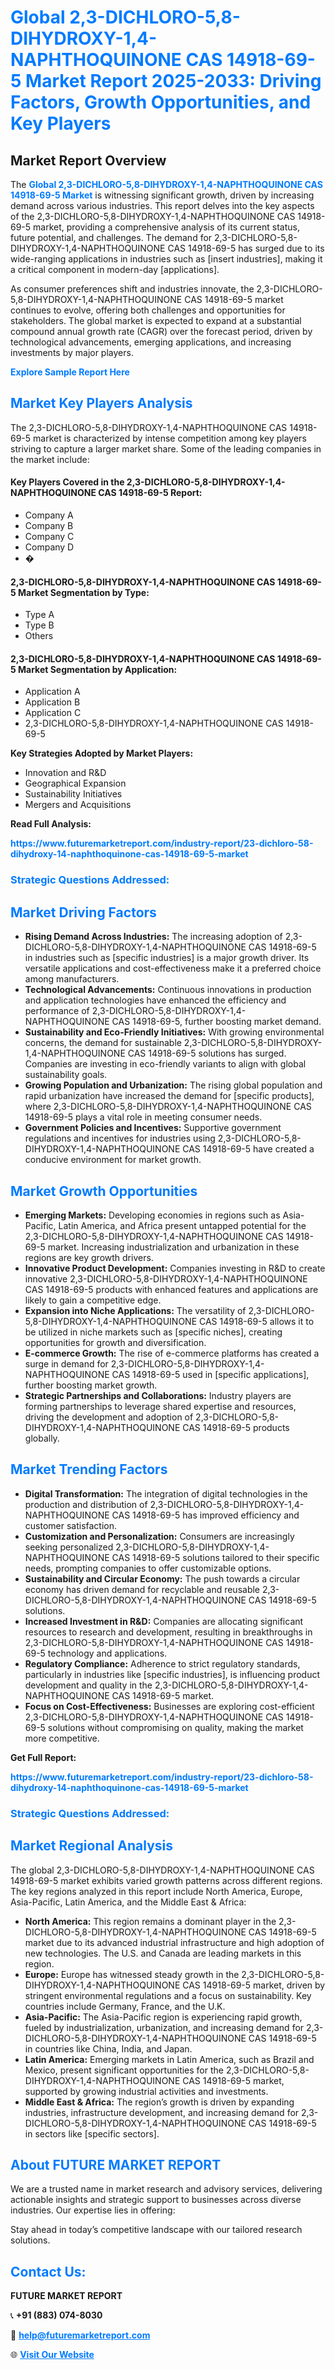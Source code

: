 <h1 style="color: #007BFF;">Global 2,3-DICHLORO-5,8-DIHYDROXY-1,4-NAPHTHOQUINONE CAS 14918-69-5 Market Report 2025-2033: Driving Factors, Growth Opportunities, and Key Players</h1>

<section id="overview">
<h2>Market Report Overview</h2>
<p>The <a href="https://www.futuremarketreport.com/industry-report/23-dichloro-58-dihydroxy-14-naphthoquinone-cas-14918-69-5-market" style="color: #007BFF; text-decoration: none;"><strong>Global 2,3-DICHLORO-5,8-DIHYDROXY-1,4-NAPHTHOQUINONE CAS 14918-69-5 Market</strong></a> is witnessing significant growth, driven by increasing demand across various industries. This report delves into the key aspects of the 2,3-DICHLORO-5,8-DIHYDROXY-1,4-NAPHTHOQUINONE CAS 14918-69-5 market, providing a comprehensive analysis of its current status, future potential, and challenges. The demand for 2,3-DICHLORO-5,8-DIHYDROXY-1,4-NAPHTHOQUINONE CAS 14918-69-5 has surged due to its wide-ranging applications in industries such as [insert industries], making it a critical component in modern-day [applications].</p>
<p>As consumer preferences shift and industries innovate, the 2,3-DICHLORO-5,8-DIHYDROXY-1,4-NAPHTHOQUINONE CAS 14918-69-5 market continues to evolve, offering both challenges and opportunities for stakeholders. The global market is expected to expand at a substantial compound annual growth rate (CAGR) over the forecast period, driven by technological advancements, emerging applications, and increasing investments by major players.</p>
</section>

<section id="overview">
<p><a href="https://www.futuremarketreport.com/request-sample/reportId=110958" style="color: #007BFF; text-decoration: none;"><strong>Explore Sample Report Here</strong></a></p>
</section>

<section id="key-players">
<h2 style="color: #007BFF;">Market Key Players Analysis</h2>
<p>The 2,3-DICHLORO-5,8-DIHYDROXY-1,4-NAPHTHOQUINONE CAS 14918-69-5 market is characterized by intense competition among key players striving to capture a larger market share. Some of the leading companies in the market include:</p>
<h4>Key Players Covered in the 2,3-DICHLORO-5,8-DIHYDROXY-1,4-NAPHTHOQUINONE CAS 14918-69-5 Report:</h4>
<ul><li>Company A</li><li>Company B</li><li>Company C</li><li>Company D</li><li>�</li></ul>
<h4>2,3-DICHLORO-5,8-DIHYDROXY-1,4-NAPHTHOQUINONE CAS 14918-69-5 Market Segmentation by Type:</h4>
<ul><li>Type A</li><li>Type B</li><li>Others</li></ul>

<h4>2,3-DICHLORO-5,8-DIHYDROXY-1,4-NAPHTHOQUINONE CAS 14918-69-5 Market Segmentation by Application:</h4>
<ul><li>Application A</li><li>Application B</li><li>Application C</li><li>2,3-DICHLORO-5,8-DIHYDROXY-1,4-NAPHTHOQUINONE CAS 14918-69-5</li></ul>
<p><strong>Key Strategies Adopted by Market Players:</strong></p>
<ul>
<li>Innovation and R&D</li>
<li>Geographical Expansion</li>
<li>Sustainability Initiatives</li>
<li>Mergers and Acquisitions</li>
</ul>
</section>

<section>
<p><strong>Read Full Analysis: </strong></p><a href="https://www.futuremarketreport.com/industry-report/23-dichloro-58-dihydroxy-14-naphthoquinone-cas-14918-69-5-market" style="color: #007BFF; text-decoration: none;"><strong>https://www.futuremarketreport.com/industry-report/23-dichloro-58-dihydroxy-14-naphthoquinone-cas-14918-69-5-market</strong></a>
<h3 style="color: #007BFF;">Strategic Questions Addressed:</h3>
</section>

<section id="driving-factors">
<h2 style="color: #007BFF;">Market Driving Factors</h2>
<ul>
<li><strong>Rising Demand Across Industries:</strong> The increasing adoption of 2,3-DICHLORO-5,8-DIHYDROXY-1,4-NAPHTHOQUINONE CAS 14918-69-5 in industries such as [specific industries] is a major growth driver. Its versatile applications and cost-effectiveness make it a preferred choice among manufacturers.</li>
<li><strong>Technological Advancements:</strong> Continuous innovations in production and application technologies have enhanced the efficiency and performance of 2,3-DICHLORO-5,8-DIHYDROXY-1,4-NAPHTHOQUINONE CAS 14918-69-5, further boosting market demand.</li>
<li><strong>Sustainability and Eco-Friendly Initiatives:</strong> With growing environmental concerns, the demand for sustainable 2,3-DICHLORO-5,8-DIHYDROXY-1,4-NAPHTHOQUINONE CAS 14918-69-5 solutions has surged. Companies are investing in eco-friendly variants to align with global sustainability goals.</li>
<li><strong>Growing Population and Urbanization:</strong> The rising global population and rapid urbanization have increased the demand for [specific products], where 2,3-DICHLORO-5,8-DIHYDROXY-1,4-NAPHTHOQUINONE CAS 14918-69-5 plays a vital role in meeting consumer needs.</li>
<li><strong>Government Policies and Incentives:</strong> Supportive government regulations and incentives for industries using 2,3-DICHLORO-5,8-DIHYDROXY-1,4-NAPHTHOQUINONE CAS 14918-69-5 have created a conducive environment for market growth.</li>
</ul>
</section>

<section id="growth-opportunities">
<h2 style="color: #007BFF;">Market Growth Opportunities</h2>
<ul>
<li><strong>Emerging Markets:</strong> Developing economies in regions such as Asia-Pacific, Latin America, and Africa present untapped potential for the 2,3-DICHLORO-5,8-DIHYDROXY-1,4-NAPHTHOQUINONE CAS 14918-69-5 market. Increasing industrialization and urbanization in these regions are key growth drivers.</li>
<li><strong>Innovative Product Development:</strong> Companies investing in R&D to create innovative 2,3-DICHLORO-5,8-DIHYDROXY-1,4-NAPHTHOQUINONE CAS 14918-69-5 products with enhanced features and applications are likely to gain a competitive edge.</li>
<li><strong>Expansion into Niche Applications:</strong> The versatility of 2,3-DICHLORO-5,8-DIHYDROXY-1,4-NAPHTHOQUINONE CAS 14918-69-5 allows it to be utilized in niche markets such as [specific niches], creating opportunities for growth and diversification.</li>
<li><strong>E-commerce Growth:</strong> The rise of e-commerce platforms has created a surge in demand for 2,3-DICHLORO-5,8-DIHYDROXY-1,4-NAPHTHOQUINONE CAS 14918-69-5 used in [specific applications], further boosting market growth.</li>
<li><strong>Strategic Partnerships and Collaborations:</strong> Industry players are forming partnerships to leverage shared expertise and resources, driving the development and adoption of 2,3-DICHLORO-5,8-DIHYDROXY-1,4-NAPHTHOQUINONE CAS 14918-69-5 products globally.</li>
</ul>
</section>

<section id="trending-factors">
<h2 style="color: #007BFF;">Market Trending Factors</h2>
<ul>
<li><strong>Digital Transformation:</strong> The integration of digital technologies in the production and distribution of 2,3-DICHLORO-5,8-DIHYDROXY-1,4-NAPHTHOQUINONE CAS 14918-69-5 has improved efficiency and customer satisfaction.</li>
<li><strong>Customization and Personalization:</strong> Consumers are increasingly seeking personalized 2,3-DICHLORO-5,8-DIHYDROXY-1,4-NAPHTHOQUINONE CAS 14918-69-5 solutions tailored to their specific needs, prompting companies to offer customizable options.</li>
<li><strong>Sustainability and Circular Economy:</strong> The push towards a circular economy has driven demand for recyclable and reusable 2,3-DICHLORO-5,8-DIHYDROXY-1,4-NAPHTHOQUINONE CAS 14918-69-5 solutions.</li>
<li><strong>Increased Investment in R&D:</strong> Companies are allocating significant resources to research and development, resulting in breakthroughs in 2,3-DICHLORO-5,8-DIHYDROXY-1,4-NAPHTHOQUINONE CAS 14918-69-5 technology and applications.</li>
<li><strong>Regulatory Compliance:</strong> Adherence to strict regulatory standards, particularly in industries like [specific industries], is influencing product development and quality in the 2,3-DICHLORO-5,8-DIHYDROXY-1,4-NAPHTHOQUINONE CAS 14918-69-5 market.</li>
<li><strong>Focus on Cost-Effectiveness:</strong> Businesses are exploring cost-efficient 2,3-DICHLORO-5,8-DIHYDROXY-1,4-NAPHTHOQUINONE CAS 14918-69-5 solutions without compromising on quality, making the market more competitive.</li>
</ul>
</section>

<section>
<p><strong>Get Full Report: </strong></p><a href="https://www.futuremarketreport.com/industry-report/23-dichloro-58-dihydroxy-14-naphthoquinone-cas-14918-69-5-market" style="color: #007BFF; text-decoration: none;"><strong>https://www.futuremarketreport.com/industry-report/23-dichloro-58-dihydroxy-14-naphthoquinone-cas-14918-69-5-market</strong></a>
<h3 style="color: #007BFF;">Strategic Questions Addressed:</h3>
</section>


<section id="regional-analysis">
<h2 style="color: #007BFF;">Market Regional Analysis</h2>
<p>The global 2,3-DICHLORO-5,8-DIHYDROXY-1,4-NAPHTHOQUINONE CAS 14918-69-5 market exhibits varied growth patterns across different regions. The key regions analyzed in this report include North America, Europe, Asia-Pacific, Latin America, and the Middle East & Africa:</p>
<ul>
<li><strong>North America:</strong> This region remains a dominant player in the 2,3-DICHLORO-5,8-DIHYDROXY-1,4-NAPHTHOQUINONE CAS 14918-69-5 market due to its advanced industrial infrastructure and high adoption of new technologies. The U.S. and Canada are leading markets in this region.</li>
<li><strong>Europe:</strong> Europe has witnessed steady growth in the 2,3-DICHLORO-5,8-DIHYDROXY-1,4-NAPHTHOQUINONE CAS 14918-69-5 market, driven by stringent environmental regulations and a focus on sustainability. Key countries include Germany, France, and the U.K.</li>
<li><strong>Asia-Pacific:</strong> The Asia-Pacific region is experiencing rapid growth, fueled by industrialization, urbanization, and increasing demand for 2,3-DICHLORO-5,8-DIHYDROXY-1,4-NAPHTHOQUINONE CAS 14918-69-5 in countries like China, India, and Japan.</li>
<li><strong>Latin America:</strong> Emerging markets in Latin America, such as Brazil and Mexico, present significant opportunities for the 2,3-DICHLORO-5,8-DIHYDROXY-1,4-NAPHTHOQUINONE CAS 14918-69-5 market, supported by growing industrial activities and investments.</li>
<li><strong>Middle East & Africa:</strong> The region’s growth is driven by expanding industries, infrastructure development, and increasing demand for 2,3-DICHLORO-5,8-DIHYDROXY-1,4-NAPHTHOQUINONE CAS 14918-69-5 in sectors like [specific sectors].</li>
</ul>
</section>

<footer>
<h2 style="color: #007BFF;">About FUTURE MARKET REPORT</h2>
<p>We are a trusted name in market research and advisory services, delivering actionable insights and strategic support to businesses across diverse industries. Our expertise lies in offering:</p>

<p>Stay ahead in today’s competitive landscape with our tailored research solutions.</p>

<h2 style="color: #007BFF;">Contact Us:</h2>
<p><strong>FUTURE MARKET REPORT</strong></p>
<p>📞 <strong>+91 (883) 074-8030</strong></p>
<p>📧 <strong><a href="mailto:help@futuremarketreport.com" style="color: #007BFF;">help@futuremarketreport.com</a></strong></p>
<p>🌐 <strong><a href="https://www.futuremarketreport.com/" style="color: #007BFF;">Visit Our Website</a></strong></p>
</footer>